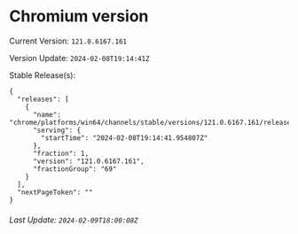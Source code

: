 # Chromium version

Current Version: `121.0.6167.161`

Version Update: `2024-02-08T19:14:41Z`

Stable Release(s):
```
{
  "releases": [
    {
      "name": "chrome/platforms/win64/channels/stable/versions/121.0.6167.161/releases/1707419681",
      "serving": {
        "startTime": "2024-02-08T19:14:41.954807Z"
      },
      "fraction": 1,
      "version": "121.0.6167.161",
      "fractionGroup": "69"
    }
  ],
  "nextPageToken": ""
}
```

###### Last Update: `2024-02-09T18:00:08Z`
        